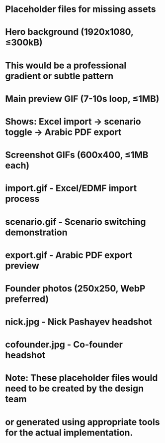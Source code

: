 # Placeholder files for missing assets

# Hero background (1920x1080, ≤300kB)
# This would be a professional gradient or subtle pattern

# Main preview GIF (7-10s loop, ≤1MB)  
# Shows: Excel import → scenario toggle → Arabic PDF export

# Screenshot GIFs (600x400, ≤1MB each)
# import.gif - Excel/EDMF import process
# scenario.gif - Scenario switching demonstration  
# export.gif - Arabic PDF export preview

# Founder photos (250x250, WebP preferred)
# nick.jpg - Nick Pashayev headshot
# cofounder.jpg - Co-founder headshot

# Note: These placeholder files would need to be created by the design team
# or generated using appropriate tools for the actual implementation.